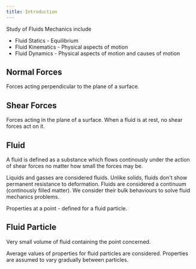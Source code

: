 ```yaml
---
title: Introduction
---
```


Study of Fluids Mechanics include

- Fluid Statics - Equilibrium
- Fluid Kinematics - Physical aspects of motion
- Fluid Dynamics - Physical aspects of motion and causes of motion

## Normal Forces

Forces acting perpendicular to the plane of a surface.

## Shear Forces

Forces acting in the plane of a surface. When a fluid is at rest, no shear
forces act on it.

## Fluid

A fluid is defined as a substance which flows continously under the action of
shear forces no matter how small the forces may be.

Liquids and gasses are considered fluids. Unlike solids, fluids don't show
permanent resistance to deformation. Fluids are considered a continuum
(continously filled matter). We consider their bulk behaviours to solve fluid
mechanics problems.

Properties at a point - defined for a fluid particle.

## Fluid Particle

Very small volume of fluid containing the point concerned.

Average values of properties for fluid particles are considered. Properties are
assumed to vary gradually between particles.
